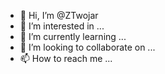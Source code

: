 - 👋 Hi, I’m @ZTwojar
- 👀 I’m interested in ...
- 🌱 I’m currently learning ...
- 💞️ I’m looking to collaborate on ...
- 📫 How to reach me ...

<!---
ZTwojar/ZTwojar is a ✨ special ✨ repository because its `README.md` (this file) appears on your GitHub profile.
Y
